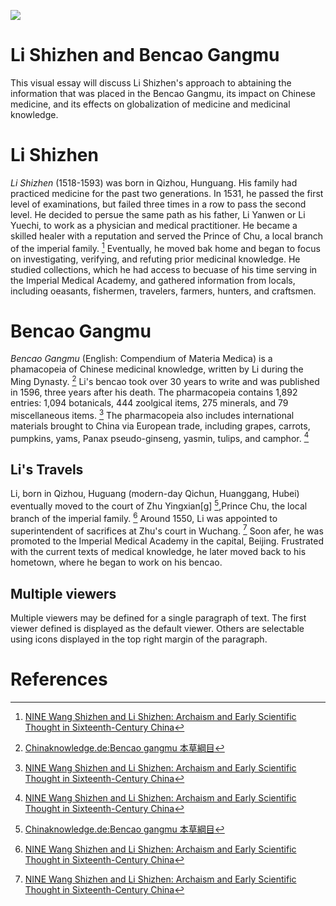 <a href="https://juncture-digital.org"><img src="https://juncture-digital.org/images/ve-button.png"></a>

<param ve-config 
       title="Li Shizhen and _Bencao gangmu_" 
       author="Joey Hayes"
       banner="https://upload.wikimedia.org/wikipedia/commons/d/d9/Li_Shizhen.jpg" 
       layout="vertical">

<!-- Entities discussed throughout the essay are typically defined before the essay text and
     are thus available in all text.  Entity identifiers (QIDs) can be found in either
     Wikipedia or Wikidata (https://www.wikidata.org)> -->

<param ve-entity eid=""> <!--  -->


# Li Shizhen and Bencao Gangmu

This visual essay will discuss Li Shizhen's approach to abtaining the information that was placed in the Bencao Gangmu, its impact on Chinese medicine, and its effects on globalization of medicine and medicinal knowledge.  
<param ve-image 
       region="1,26,422,329" 
       url="https://archive.shine.cn/newsimage//NewsImage/2011/2011-07/2011-07-03/20110703_476008_01.jpg">

# Li Shizhen 

_Li Shizhen_ (1518-1593) was born in Qizhou, Hunguang. His family had practiced medicine for the past two generations. In 1531, he passed the first level of examinations, but failed three times in a row to pass the second level. He decided to persue the same path as his father, Li Yanwen or Li Yuechi, to work as a physician and medical practitioner. He became a skilled healer with a reputation and served the Prince of Chu, a local branch of the imperial family. [^1] Eventually, he moved bak home and began to focus on investigating, verifying, and refuting prior medicinal knowledge. He studied collections, which he had access to becuase of his time serving in the Imperial Medical Academy, and gathered information from locals, including oeasants, fishermen, travelers, farmers, hunters, and craftsmen.
<param ve-entity eid="Q698925"> <!-- Li Shizhen -->
<param ve-image 
       label="Li Shizhen" 
       description="Photo of Li Shizhen" 
       url="http://en.hubei.gov.cn/culture/highlights/201512/W020151215617659546186.jpg">

# Bencao Gangmu

_Bencao Gangmu_ (English: Compendium of  Materia Medica) is a phamacopeia of Chinese medicinal knowledge, written by Li during the Ming Dynasty. [^2]  Li's bencao took over 30 years to write and was published in 1596, three years after his death. The pharmacopeia contains 1,892 entries: 1,094 botanicals, 444 zoolgical items, 275 minerals, and 79 miscellaneous items. [^1]  The pharmacopeia also includes international materials brought to China via European trade, including grapes, carrots, pumpkins, yams, Panax pseudo-ginseng, yasmin, tulips, and camphor. [^1]
<param ve-entity eid="Q816658"> <!-- Bencao Gangmu -->

<param ve-image 
       label="Bencao Gangmu" 
       description="Pages in the pharmacopeia: Bencao Gangmu" 
       url="https://retrospectmagazinehca.files.wordpress.com/2021/04/kj2.jpeg?w=1024&h=580&crop=1">

## Li's Travels 
Li, born in Qizhou, Huguang (modern-day Qichun, Huanggang, Hubei) eventually moved to the court of Zhu Yingxian[g] [^2],Prince Chu, the local branch of the imperial family. [^1] Around 1550, Li was appointed to superintendent of sacrifices at Zhu's court in Wuchang. [^1] Soon afer, he was promoted to the Imperial Medical Academy in the capital, Beijing. Frustrated with the current texts of medical knowledge, he later moved back to his hometown, where he began to work on his bencao. 

<param ve-map center="" zoom="4" prefer-geojson>

<param ve-map-layer 

<param ve-entity eid="Q10513920"> <!-- Qizhou, Huguang -->
<param ve-entity eid="Q1014420"> <!-- Wuchang -->
<param ve-entity eid="Q956"> <!-- Beijing -->
<param ve-entity eid="Q45634650"> <!-- Zhu Yingxian[g] -->

## Multiple viewers

Multiple viewers may be defined for a single paragraph of text.  The first viewer defined is displayed as the default viewer.  Others are selectable using icons displayed in the top right margin of the paragraph.
<param ve-image 
       
<param ve-entity eid="Q9903"> <!-- Ming Dynasty  -->

# References

[^1]: [NINE Wang Shizhen and Li Shizhen: Archaism and Early Scientific Thought in Sixteenth-Century China](https://www.jstor.org/stable/10.3998/mpub.3992087.14)
[^2]: [Chinaknowledge.de:Bencao gangmu 本草綱目](http://www.chinaknowledge.de/Literature/Science/bencaogangmu.html)


